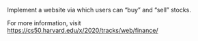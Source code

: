 Implement a website via which users can “buy” and “sell” stocks.

For more information, visit https://cs50.harvard.edu/x/2020/tracks/web/finance/